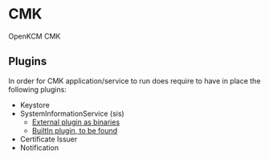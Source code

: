 # CMK 

OpenKCM CMK

## Plugins

In order for CMK application/service to run does require to have in place the following plugins:

- Keystore 
- SystemInformationService (sis)
  - [External plugin as binaries](./plugins/sis)
  - [BuiltIn plugin, to be found](./plugins/sis-builtin)
- Certificate Issuer
- Notification

